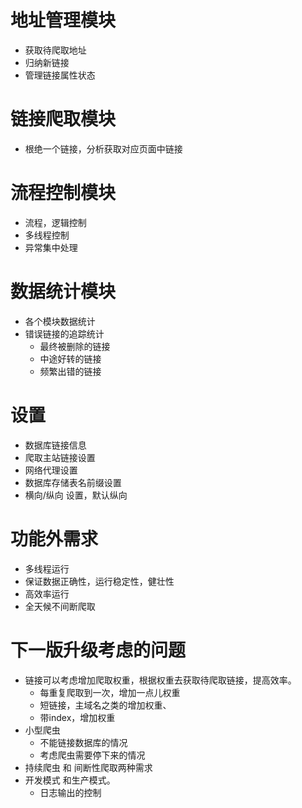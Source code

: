 

# 地址管理模块
- 获取待爬取地址
- 归纳新链接
- 管理链接属性状态

# 链接爬取模块
- 根绝一个链接，分析获取对应页面中链接

# 流程控制模块
- 流程，逻辑控制
- 多线程控制
- 异常集中处理

# 数据统计模块
- 各个模块数据统计
- 错误链接的追踪统计
	- 最终被删除的链接
	- 中途好转的链接
	- 频繁出错的链接

# 设置
- 数据库链接信息
- 爬取主站链接设置
- 网络代理设置
- 数据库存储表名前缀设置
- 横向/纵向 设置，默认纵向


# 功能外需求
- 多线程运行
- 保证数据正确性，运行稳定性，健壮性
- 高效率运行
- 全天候不间断爬取

# 下一版升级考虑的问题
- 链接可以考虑增加爬取权重，根据权重去获取待爬取链接，提高效率。
	- 每重复爬取到一次，增加一点儿权重
	- 短链接，主域名之类的增加权重、
	- 带index，增加权重
- 小型爬虫
	- 不能链接数据库的情况
	- 考虑爬虫需要停下来的情况
- 持续爬虫 和 间断性爬取两种需求
- 开发模式 和生产模式。
	- 日志输出的控制
	